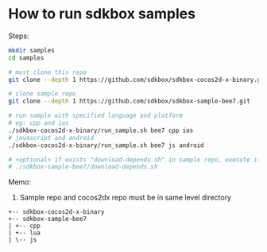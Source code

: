 
# How to run sdkbox samples

Steps:

~~~bash
mkdir samples
cd samples

# must clone this repo
git clone --depth 1 https://github.com/sdkbox/sdkbox-cocos2d-x-binary.git

# clone sample repo
git clone --depth 1 https://github.com/sdkbox/sdkbox-sample-bee7.git

# run sample with specified language and platform
# eg: cpp and ios
./sdkbox-cocos2d-x-binary/run_sample.sh bee7 cpp ios
# javascript and android
./sdkbox-cocos2d-x-binary/run_sample.sh bee7 js android

# <optional> if exists "download-depends.sh" in sample repo, execute it
# ./sdkbox-sample-bee7/download-depends.sh

~~~

Memo:

1.  Sample repo and cocos2dx repo must be in same level directory

~~~
+-- sdkbox-cocos2d-x-binary
+-- sdkbox-sample-bee7
| +-- cpp
| +-- lua
| \-- js
~~~
